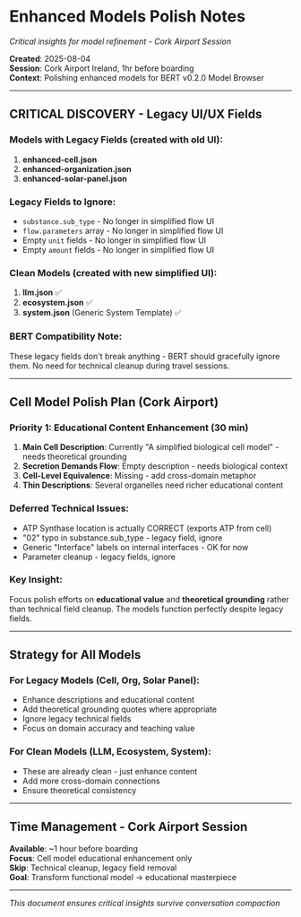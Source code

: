 # Enhanced Models Polish Notes
*Critical insights for model refinement - Cork Airport Session*

**Created**: 2025-08-04  
**Session**: Cork Airport Ireland, 1hr before boarding  
**Context**: Polishing enhanced models for BERT v0.2.0 Model Browser

---

## CRITICAL DISCOVERY - Legacy UI/UX Fields

### Models with Legacy Fields (created with old UI):
1. **enhanced-cell.json**
2. **enhanced-organization.json** 
3. **enhanced-solar-panel.json**

### Legacy Fields to Ignore:
- `substance.sub_type` - No longer in simplified flow UI
- `flow.parameters` array - No longer in simplified flow UI
- Empty `unit` fields - No longer in simplified flow UI
- Empty `amount` fields - No longer in simplified flow UI

### Clean Models (created with new simplified UI):
1. **llm.json** ✅
2. **ecosystem.json** ✅
3. **system.json** (Generic System Template) ✅

### BERT Compatibility Note:
These legacy fields don't break anything - BERT should gracefully ignore them. No need for technical cleanup during travel sessions.

---

## Cell Model Polish Plan (Cork Airport)

### Priority 1: Educational Content Enhancement (30 min)
1. **Main Cell Description**: Currently "A simplified biological cell model" - needs theoretical grounding
2. **Secretion Demands Flow**: Empty description - needs biological context
3. **Cell-Level Equivalence**: Missing - add cross-domain metaphor
4. **Thin Descriptions**: Several organelles need richer educational content

### Deferred Technical Issues:
- ATP Synthase location is actually CORRECT (exports ATP from cell)
- "02" typo in substance.sub_type - legacy field, ignore
- Generic "Interface" labels on internal interfaces - OK for now
- Parameter cleanup - legacy fields, ignore

### Key Insight:
Focus polish efforts on **educational value** and **theoretical grounding** rather than technical field cleanup. The models function perfectly despite legacy fields.

---

## Strategy for All Models

### For Legacy Models (Cell, Org, Solar Panel):
- Enhance descriptions and educational content
- Add theoretical grounding quotes where appropriate
- Ignore legacy technical fields
- Focus on domain accuracy and teaching value

### For Clean Models (LLM, Ecosystem, System):
- These are already clean - just enhance content
- Add more cross-domain connections
- Ensure theoretical consistency

---

## Time Management - Cork Airport Session

**Available**: ~1 hour before boarding  
**Focus**: Cell model educational enhancement only  
**Skip**: Technical cleanup, legacy field removal  
**Goal**: Transform functional model → educational masterpiece

---

*This document ensures critical insights survive conversation compaction*